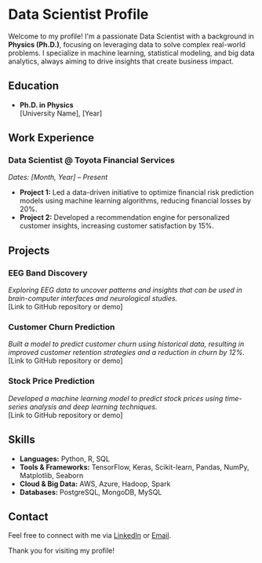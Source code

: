 # Data Scientist Profile

Welcome to my profile! I'm a passionate Data Scientist with a background in **Physics (Ph.D.)**, focusing on leveraging data to solve complex real-world problems. I specialize in machine learning, statistical modeling, and big data analytics, always aiming to drive insights that create business impact.

## Education

- **Ph.D. in Physics**  
  [University Name], [Year]

## Work Experience

### Data Scientist @ Toyota Financial Services  
*Dates: [Month, Year] – Present*

- **Project 1:** Led a data-driven initiative to optimize financial risk prediction models using machine learning algorithms, reducing financial losses by 20%.
- **Project 2:** Developed a recommendation engine for personalized customer insights, increasing customer satisfaction by 15%.

## Projects

### **EEG Band Discovery**
*Exploring EEG data to uncover patterns and insights that can be used in brain-computer interfaces and neurological studies.*  
[Link to GitHub repository or demo]

### **Customer Churn Prediction**
*Built a model to predict customer churn using historical data, resulting in improved customer retention strategies and a reduction in churn by 12%.*  
[Link to GitHub repository or demo]

### **Stock Price Prediction**
*Developed a machine learning model to predict stock prices using time-series analysis and deep learning techniques.*  
[Link to GitHub repository or demo]

## Skills

- **Languages:** Python, R, SQL
- **Tools & Frameworks:** TensorFlow, Keras, Scikit-learn, Pandas, NumPy, Matplotlib, Seaborn
- **Cloud & Big Data:** AWS, Azure, Hadoop, Spark
- **Databases:** PostgreSQL, MongoDB, MySQL

## Contact

Feel free to connect with me via [LinkedIn](https://www.linkedin.com/in/your-profile) or [Email](mailto:your-email@example.com).

Thank you for visiting my profile!

